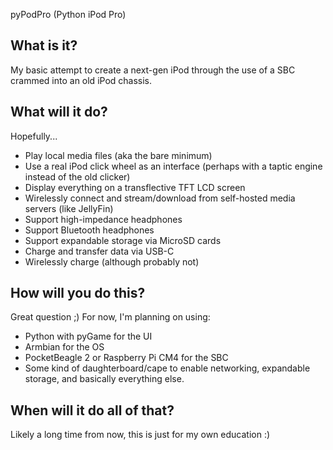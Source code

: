 pyPodPro (Python iPod Pro)

## What is it?
My basic attempt to create a next-gen iPod through the use of a  SBC crammed into an old iPod chassis.

## What will it do?
Hopefully...
- Play local media files (aka the bare minimum)
- Use a real iPod click wheel as an interface (perhaps with a taptic engine instead of the old clicker)
- Display everything on a transflective TFT LCD screen
- Wirelessly connect and stream/download from self-hosted media servers (like JellyFin)
- Support high-impedance headphones
- Support Bluetooth headphones
- Support expandable storage via MicroSD cards
- Charge and transfer data via USB-C
- Wirelessly charge (although probably not)

## How will you do this?
Great question ;) For now, I'm planning on using:
- Python with pyGame for the UI
- Armbian for the OS
- PocketBeagle 2 or Raspberry Pi CM4 for the SBC
- Some kind of daughterboard/cape to enable networking, expandable storage, and basically everything else.

## When will it do all of that?
Likely a long time from now, this is just for my own education :)